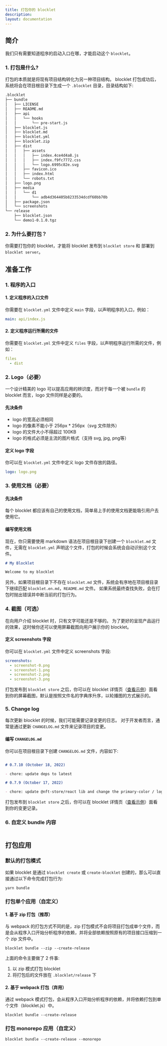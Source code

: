 ```yaml
---
title: 打包你的 blocklet
description: 
layout: documentation
---
```


## 简介

我们只有需要知道程序的启动入口在哪，才能启动这个 `blocklet`。

### 1. 打包是什么?

打包的本质就是将现有项目结构转化为另一种项目结构。
blocklet 打包成功后，系统将会在项目根目录下生成一个 `.blocklet` 目录，目录结构如下:

```md
.blocklet
├── bundle
│   ├── LICENSE
│   ├── README.md
│   ├── api
│   │   └── hooks
│   │       └── pre-start.js
│   ├── blocklet.js
│   ├── blocklet.md
│   ├── blocklet.yml
│   ├── blocklet.zip
│   ├── dist
│   │   ├── assets
│   │   │   ├── index.4ce4d4a8.js
│   │   │   ├── index.f9fc7772.css
│   │   │   └── logo.6995c82e.svg
│   │   ├── favicon.ico
│   │   ├── index.html
│   │   └── robots.txt
│   ├── logo.png
│   ├── media
│   │   └── d1
│   │       └── adb4d364405b8233534dcdf60bb70b
│   ├── package.json
│   └── screenshots
└── release
    ├── blocklet.json
    └── demo1-0.1.0.tgz
```

### 2. 为什么要打包？

你需要打包你的 blocklet，才能将 blocklet 发布到 `blocklet store` 和 部署到 `blocklet server`。


## 准备工作

### 1. 程序的入口
#### 1. 定义程序的入口文件

你需要在 `blocklet.yml` 文件中定义 `main` 字段，以声明程序的入口，例如：

```yml
main: api/index.js
```

#### 2. 定义程序运行所需的文件

你需要在 `blocklet.yml` 文件中定义 `files` 字段，以声明程序运行所需的文件，例如：

```yml
files
  - dist 
```

### 2. Logo（必要）

一个设计精美的 logo 可以提高应用的辨识度，而对于每一个被 `bundle` 的 blocklet 而言，logo 文件同样是必要的。

#### 先决条件

- logo 的宽高必须相同
- logo 的像素不能小于 256px \* 256px（svg 文件除外）
- logo 的文件大小不得超过 100KB
- logo 的格式必须是主流的图片格式（支持 svg, jpg, png等）

#### 定义 logo 字段

你可以在 `blocklet.yml` 文件中定义 logo 文件存放的路径。

```yml
logo: logo.png
```

### 3. 使用文档（必要）

#### 先决条件

每个 blocklet 都应该有自己的使用文档，简单易上手的使用文档更能吸引用户去使用它。

#### 编写使用文档

现在，你只需要使用 markdown 语法在项目根目录下创建一个 `blocklet.md` 文件，无需在 `blocklet.yml` 声明这个文件，打包的时候会系统会自动识别这个文件。

```markdown
# My Blocklet

Welcome to my blocklet
```

另外，如果项目根目录下不存在 `blocklet.md` 文件，系统会有序地在项目根目录下继续匹配 `blocklet.en.md`，`README.md` 文件。
如果系统最终查找失败，会在打包时抛出错误并中断当前的打包行为。

### 4. 截图（可选）

在向用户介绍 blocklet 时，只有文字可能还是不够的。
为了更好的呈现产品运行的效果，这时候你还可以使用屏幕截图向用户展示你的 blocklet。

#### 定义 screenshots 字段

你可以在 `blocklet.yml` 文件中定义 screenshots 字段:

```yml
screenshots:
  - screenshot-0.png
  - screenshot-1.png
  - screenshot-2.png
  - screenshot-3.png
```

打包发布到 `blocklet store` 之后，你可以在 blocklet 详情页（[查看示例](https://test.store.blocklet.dev/blocklets/z8iZqkCjLP6TZpR12tT3jESWxB8SGzNsx8nZa)）面看到你的屏幕截图，默认是按照文件名的字典序升序，以轮播图的方式展示的。

### 5. Change log

每次更新 blocklet 的时候，我们可能需要记录变更的日志。
对于开发者而言，通常是通过更新 `CHANGELOG.md` 文件来记录项目的变更。

#### 编写 `CHANGELOG.md`

你可以在项目根目录下创建 `CHANGELOG.md` 文件，内容如下:

```md

# 0.7.10 (October 18, 2022)

- chore: update deps to latest

# 0.7.9 (October 17, 2022)

- chore: update @nft-store/react lib and change the primary-color / logo
```

打包发布到 `blocklet store` 之后，你可以在 blocklet 详情页（[查看示例](https://test.store.blocklet.dev/blocklets/z8iZqkCjLP6TZpR12tT3jESWxB8SGzNsx8nZa?tab=version)）面看到你的变更记录。


### 6. 自定义 bundle 内容

```

```

## 打包应用

<!-- @see： https://github.com/blocklet/blocklet-site/pull/60#issuecomment-1281723839 -->

### 默认的打包模式

如果 blocklet 是通过 `blocklet create` 或 `create-blocklet` 创建的，那么可以直接通过以下命令完成打包行为:

```
yarn bundle
```

### 打包单个应用（自定义）

#### 1. 基于 zip 打包（推荐）

与 webpack 的打包方式不同的是，zip 打包模式不会将项目打包成单个文件，而是会从程序入口开始分析程序的依赖，并将全部依赖按照原有的项目接口压缩到一个 zip 文件中。

```
blocklet bundle --zip --create-release
```

上面的命令主要做了 2 件事:
1. 以 zip 模式打包 blocklet
2. 将打包后的文件放在 `.blocklet/release` 下

#### 2. 基于 webpack 打包（弃用）

通过 webpack 模式打包，会从程序入口开始分析程序的依赖，并将依赖打包到单个文件（blocklet.js）中。

```shell
blocklet bundle --create-release
```

### 打包 monorepo 应用（自定义） 

```shell
blocklet bundle --create-release --monorepo
```

